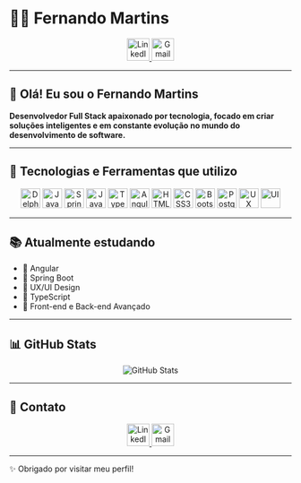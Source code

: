# 👨‍💻 Fernando Martins

<div align="center">

  <a href="https://br.linkedin.com/in/fmartins2106" target="_blank">
    <img src="https://img.shields.io/badge/LinkedIn-blue?style=for-the-badge&logo=linkedin" height="40" alt="LinkedIn" />
  </a>

  <a href="mailto:fernandom.adm@gmail.com">
    <img src="https://img.shields.io/badge/Gmail-D14836?style=for-the-badge&logo=gmail&logoColor=white" height="40" alt="Gmail" />
  </a>

</div>

---

## 👋 Olá! Eu sou o Fernando Martins

**Desenvolvedor Full Stack apaixonado por tecnologia, focado em criar soluções inteligentes e em constante evolução no mundo do desenvolvimento de software.**

---

## 🚀 Tecnologias e Ferramentas que utilizo

<div align="center">

  <img src="https://img.shields.io/badge/Delphi-EE1F25?style=for-the-badge&logo=delphi&logoColor=white" height="35" alt="Delphi" />
  <img src="https://img.shields.io/badge/Java-ED8B00?style=for-the-badge&logo=java&logoColor=white" height="35" alt="Java" />
  <img src="https://img.shields.io/badge/Spring%20Boot-6DB33F?style=for-the-badge&logo=spring-boot&logoColor=white" height="35" alt="Spring Boot" />
  <img src="https://img.shields.io/badge/JavaScript-F7DF1E?style=for-the-badge&logo=javascript&logoColor=black" height="35" alt="JavaScript" />
  <img src="https://img.shields.io/badge/TypeScript-007ACC?style=for-the-badge&logo=typescript&logoColor=white" height="35" alt="TypeScript" />
  <img src="https://img.shields.io/badge/Angular-DD0031?style=for-the-badge&logo=angular&logoColor=white" height="35" alt="Angular" />
  <img src="https://img.shields.io/badge/HTML5-E34F26?style=for-the-badge&logo=html5&logoColor=white" height="35" alt="HTML5" />
  <img src="https://img.shields.io/badge/CSS3-1572B6?style=for-the-badge&logo=css3&logoColor=white" height="35" alt="CSS3" />
  <img src="https://img.shields.io/badge/Bootstrap-7952B3?style=for-the-badge&logo=bootstrap&logoColor=white" height="35" alt="Bootstrap" />
  <img src="https://img.shields.io/badge/PostgreSQL-316192?style=for-the-badge&logo=postgresql&logoColor=white" height="35" alt="PostgreSQL" />
  <img src="https://img.shields.io/badge/UX-000000?style=for-the-badge&logo=figma&logoColor=white" height="35" alt="UX" />
  <img src="https://img.shields.io/badge/UI-000000?style=for-the-badge&logo=figma&logoColor=white" height="35" alt="UI" />

</div>

---

## 📚 Atualmente estudando

- 🚀 Angular  
- 🚀 Spring Boot  
- 🚀 UX/UI Design  
- 🚀 TypeScript  
- 🚀 Front-end e Back-end Avançado

---

## 📊 GitHub Stats

<div align="center">

  ![GitHub Stats](https://github-readme-stats.vercel.app/api?username=fmartins2106&show_icons=true&theme=radical)

</div>

---

## 💼 Contato

<div align="center">

  <a href="https://br.linkedin.com/in/fmartins2106" target="_blank">
    <img src="https://img.shields.io/badge/LinkedIn-blue?style=for-the-badge&logo=linkedin" height="40" alt="LinkedIn" />
  </a>

  <a href="mailto:fernandom.adm@gmail.com">
    <img src="https://img.shields.io/badge/Gmail-D14836?style=for-the-badge&logo=gmail&logoColor=white" height="40" alt="Gmail" />
  </a>

</div>

---

✨ Obrigado por visitar meu perfil!
